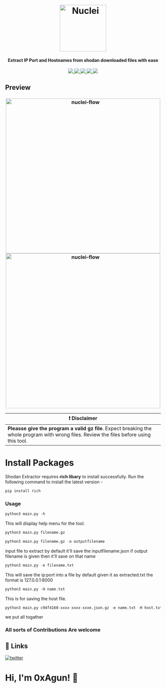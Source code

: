 <h1 align="center">
  <br>
  <a href="#"><img src="https://i.imgur.com/VV9gCa9.png" width="150px" alt="Nuclei"></a>
</h1>

<h4 align="center">Extract IP Port and Hostnames from shodan downloaded files with ease</h4>

<p align="center">
<a href="https://github.com/0xAgun/Shodan-Extractor/releases"><img src="https://img.shields.io/github/downloads/0xAgun/Shodan-Extractor/total">
<a href="https://github.com/0xAgun/Shodan-Extractor/graphs/contributors"><img src="https://img.shields.io/github/contributors-anon/0xAgun/Shodan-Extractor">
<a href="https://github.com/0xAgun/Shodan-Extractor/issues"><img src="https://img.shields.io/badge/versions-1.0.5-blue">
<a href="https://github.com/0xAgun/Shodan-Extractor"><img src="https://img.shields.io/github/issues-raw/0xAgun/Shodan-Extractor">
<a href="https://twitter.com/MySelfAshraful"><img src="https://img.shields.io/twitter/follow/MySelfAshraful.svg?logo=twitter"></a>
</p>

## Preview


<h3 align="center">
  <img src="https://i.imgur.com/PhWjgWL.png" alt="nuclei-flow" width="500px"></a>
  <img src="https://i.imgur.com/0SVhk4H.png" alt="nuclei-flow" width="500px"></a>
</h3>

</hr>
</td>
</tr>


| :exclamation:  **Disclaimer**  |
|---------------------------------|
| **Pleasse give the program a valid gz file**. Expect breaking the whole program  with wrong files. Review the files before using this tool. |

# Install Packages

Shodan Extractor requires **rich libary** to install successfully. Run the following command to install the latest version -

```py
pip install rich
```
</td>
</tr>

### Usage

```py
python3 main.py -h
```

This will display help menu for the tool.

```py
python3 main.py filename.gz
```
```py
python3 main.py filename.gz -o outputfilename
```

input file to extract by default it'll save the inputfilename.json if output filename is given then it'll save on that name


```py
python3 main.py -e filename.txt
```

This will save the ip:port into a file by default given it as extracted.txt the format is 127.0.0.1:8000

```py
python3 main.py -H name.txt
```

This is for saving the host file.


```py
python3 main.py c94f4160-xxxx-xxxx-xxxe.json.gz -e name.txt -H host.txt
```

we put all togather


### All sorts of Contributions Are welcome

## 🔗 Links
[![twitter](https://img.shields.io/badge/twitter-1DA1F2?style=for-the-badge&logo=twitter&logoColor=white)](https://twitter.com/myselfAshraful)

  
# Hi, I'm 0xAgun! 👋
